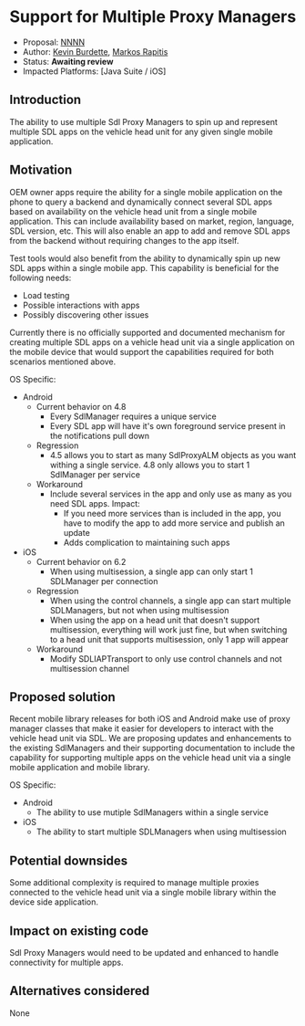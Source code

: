 # Support for Multiple Proxy Managers

* Proposal: [NNNN](NNNN-Multi-Proxy-Managers.md)
* Author: [Kevin Burdette](https://github.com/khburdette), [Markos Rapitis](https://github.com/mrapitis)
* Status: **Awaiting review**
* Impacted Platforms: [Java Suite / iOS]

## Introduction

The ability to use multiple Sdl Proxy Managers to spin up and represent multiple SDL apps on the vehicle head unit for any given single mobile application.

## Motivation

OEM owner apps require the ability for a single mobile application on the phone to query a backend and dynamically connect several SDL apps based on availability on the vehicle head unit from a single mobile application. This can include availability based on market, region, language, SDL version, etc. This will also enable an app to add and remove SDL apps from the backend without requiring changes to the app itself.

Test tools would also benefit from the ability to dynamically spin up new SDL apps within a single mobile app. This capability is beneficial for the following needs:
* Load testing
* Possible interactions with apps
* Possibly discovering other issues

Currently there is no officially supported and documented mechanism for creating multiple SDL apps on a vehicle head unit via a single application on the mobile device that would support the capabilities required for both scenarios mentioned above.

OS Specific:
* Android
  * Current behavior on 4.8
    * Every SdlManager requires a unique service
    * Every SDL app will have it's own foreground service present in the notifications pull down
  * Regression
    * 4.5 allows you to start as many SdlProxyALM objects as you want withing a single service. 4.8 only allows you to start 1 SdlManager per service
  * Workaround
    * Include several services in the app and only use as many as you need SDL apps. Impact:
      * If you need more services than is included in the app, you have to modify the app to add more service and publish an update
      * Adds complication to maintaining such apps
* iOS
  * Current behavior on 6.2
    * When using multisession, a single app can only start 1 SDLManager per connection
  * Regression
    * When using the control channels, a single app can start multiple SDLManagers, but not when using multisession
    * When using the app on a head unit that doesn't support multisession, everything will work just fine, but when switching to a head unit that supports multisession, only 1 app will appear
  * Workaround
    * Modify SDLIAPTransport to only use control channels and not multisession channel

## Proposed solution

Recent mobile library releases for both iOS and Android make use of proxy manager classes that make it easier for developers to interact with the vehicle head unit via SDL.  We are proposing updates and enhancements to the existing SdlManagers and their supporting documentation to include the capability for supporting multiple apps on the vehicle head unit via a single mobile application and mobile library.

OS Specific:
* Android
  * The ability to use mutiple SdlManagers within a single service
* iOS
  * The ability to start multiple SDLManagers when using multisession

## Potential downsides

Some additional complexity is required to manage multiple proxies connected to the vehicle head unit via a single mobile library within the device side application.

## Impact on existing code

Sdl Proxy Managers would need to be updated and enhanced to handle connectivity for multiple apps.

## Alternatives considered

None
